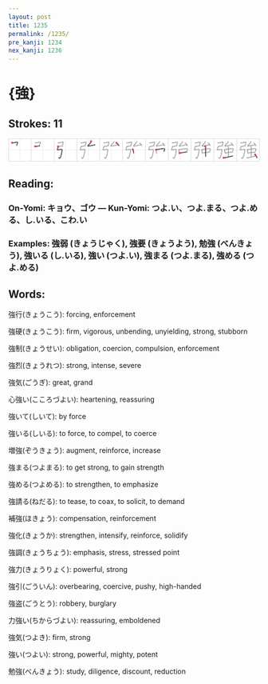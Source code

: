 ```yaml
---
layout: post
title: 1235
permalink: /1235/
pre_kanji: 1234
nex_kanji: 1236
---
```


# {強}

## Strokes: 11

<div class="stroke"><img src="../images/E5BCB7.png" /></div>

## Reading:

### On-Yomi: キョウ、ゴウ &mdash; Kun-Yomi: つよ.い、つよ.まる、つよ.める、し.いる、こわ.い

### Examples: 強弱 (きょうじゃく), 強要 (きょうよう), 勉強 (べんきょう), 強いる (し.いる), 強い (つよ.い), 強まる (つよ.まる), 強める (つよ.める)

## Words:

強行(きょうこう): forcing, enforcement

強硬(きょうこう): firm, vigorous, unbending, unyielding, strong, stubborn

強制(きょうせい): obligation, coercion, compulsion, enforcement

強烈(きょうれつ): strong, intense, severe

強気(ごうぎ): great, grand

心強い(こころづよい): heartening, reassuring

強いて(しいて): by force

強いる(しいる): to force, to compel, to coerce

増強(ぞうきょう): augment, reinforce, increase

強まる(つよまる): to get strong, to gain strength

強める(つよめる): to strengthen, to emphasize

強請る(ねだる): to tease, to coax, to solicit, to demand

補強(ほきょう): compensation, reinforcement

強化(きょうか): strengthen, intensify, reinforce, solidify

強調(きょうちょう): emphasis, stress, stressed point

強力(きょうりょく): powerful, strong

強引(ごういん): overbearing, coercive, pushy, high-handed

強盗(ごうとう): robbery, burglary

力強い(ちからづよい): reassuring, emboldened

強気(つよき): firm, strong

強い(つよい): strong, powerful, mighty, potent

勉強(べんきょう): study, diligence, discount, reduction
